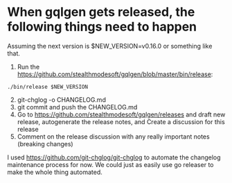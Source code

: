 # When gqlgen gets released, the following things need to happen
Assuming the next version is $NEW_VERSION=v0.16.0 or something like that.

1. Run the https://github.com/stealthmodesoft/gqlgen/blob/master/bin/release:
```
./bin/release $NEW_VERSION
```
2. git-chglog -o CHANGELOG.md
3. git commit and push the CHANGELOG.md
4. Go to https://github.com/stealthmodesoft/gqlgen/releases and draft new release, autogenerate the release notes, and Create a discussion for this release
5. Comment on the release discussion with any really important notes (breaking changes)

I used https://github.com/git-chglog/git-chglog to automate the changelog maintenance process for now. We could just as easily use go releaser to make the whole thing automated.

